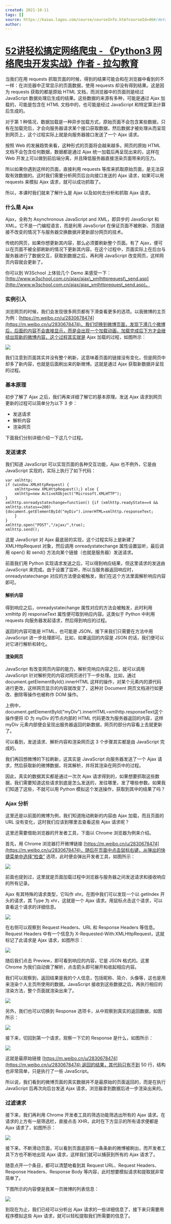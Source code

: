 ```yaml
---
created: 2021-10-11
tags: []
source: https://kaiwu.lagou.com/course/courseInfo.htm?courseId=46#/detail/pc?id=1661
author: 
---
```


# [52讲轻松搞定网络爬虫 - 《Python3 网络爬虫开发实战》作者 - 拉勾教育](https://kaiwu.lagou.com/course/courseInfo.htm?courseId=46#/detail/pc?id=1661)


当我们在用 requests 抓取页面的时候，得到的结果可能会和在浏览器中看到的不一样：在浏览器中正常显示的页面数据，使用 requests 却没有得到结果。这是因为 requests 获取的都是原始 HTML 文档，而浏览器中的页面则是经过 JavaScript 数据处理后生成的结果。这些数据的来源有多种，可能是通过 Ajax 加载的，可能是包含在 HTML 文档中的，也可能是经过 JavaScript 和特定算法计算后生成的。

对于第 1 种情况，数据加载是一种异步加载方式，原始页面不会包含某些数据，只有在加载完后，才会向服务器请求某个接口获取数据，然后数据才被处理从而呈现到网页上，这个过程实际上就是向服务器接口发送了一个 Ajax 请求。

按照 Web 的发展趋势来看，这种形式的页面将会越来越多。网页的原始 HTML 文档不会包含任何数据，数据都是通过 Ajax 统一加载后再呈现出来的，这样在 Web 开发上可以做到前后端分离，并且降低服务器直接渲染页面带来的压力。

所以如果你遇到这样的页面，直接利用 requests 等库来抓取原始页面，是无法获取有效数据的。这时我们需要分析网页后台向接口发送的 Ajax 请求，如果可以用 requests 来模拟 Ajax 请求，就可以成功抓取了。

所以，本课时我们就来了解什么是 Ajax 以及如何去分析和抓取 Ajax 请求。

### 什么是 Ajax

Ajax，全称为 Asynchronous JavaScript and XML，即异步的 JavaScript 和 XML。它不是一门编程语言，而是利用 JavaScript 在保证页面不被刷新、页面链接不改变的情况下与服务器交换数据并更新部分网页的技术。

传统的网页，如果你想更新其内容，那么必须要刷新整个页面。有了 Ajax，便可以在页面不被全部刷新的情况下更新其内容。在这个过程中，页面实际上在后台与服务器进行了数据交互，获取到数据之后，再利用 JavaScript 改变网页，这样网页内容就会更新了。

你可以到 W3School 上体验几个 Demo 来感受一下：[http://www.w3school.com.cn/ajax/ajax\_xmlhttprequest\_send.asp](http://www.w3school.com.cn/ajax/ajax_xmlhttprequest_send.asp)。

### 实例引入

浏览网页的时候，我们会发现很多网页都有下滑查看更多的选项。以我微博的主页为例：[https://m.weibo.cn/u/2830678474](https://m.weibo.cn/u/2830678474)。我们切换到微博页面，发现下滑几个微博后，后面的内容不会直接显示，而是会出现一个加载动画，加载完成后下方才会继续出现新的微博内容，这个过程其实就是 Ajax 加载的过程，如图所示：

![](https://s0.lgstatic.com/i/image3/M01/79/DC/CgpOIF54UF2AMNEcAACYMMK9jgk319.png)

我们注意到页面其实并没有整个刷新，这意味着页面的链接没有变化，但是网页中却多了新内容，也就是后面刷出来的新微博。这就是通过 Ajax 获取新数据并呈现的过程。

### 基本原理

初步了解了 Ajax 之后，我们再来详细了解它的基本原理。发送 Ajax 请求到网页更新的过程可以简单分为以下 3 步：

-   发送请求
-   解析内容
-   渲染网页

下面我们分别详细介绍一下这几个过程。

### 发送请求

我们知道 JavaScript 可以实现页面的各种交互功能，Ajax 也不例外，它是由 JavaScript 实现的，实际上执行了如下代码：

```
var xmlhttp;
if (window.XMLHttpRequest) {
    xmlhttp=new XMLHttpRequest();} else {
    xmlhttp=new ActiveXObject("Microsoft.XMLHTTP");
}
xmlhttp.onreadystatechange=function() {if (xmlhttp.readyState==4 && xmlhttp.status==200) {document.getElementById("myDiv").innerHTML=xmlhttp.responseText;
    }
}
xmlhttp.open("POST","/ajax/",true);
xmlhttp.send();
```

这是 JavaScript 对 Ajax 最底层的实现，这个过程实际上是新建了 XMLHttpRequest 对象，然后调用 onreadystatechange 属性设置监听，最后调用 open() 和 send() 方法向某个链接（也就是服务器）发送请求。

前面我们用 Python 实现请求发送之后，可以得到响应结果，但这里请求的发送由 JavaScript 来完成。由于设置了监听，所以当服务器返回响应时，onreadystatechange 对应的方法便会被触发，我们在这个方法里面解析响应内容即可。

#### 解析内容

得到响应之后，onreadystatechange 属性对应的方法会被触发，此时利用 xmlhttp 的 responseText 属性便可取到响应内容。这类似于 Python 中利用 requests 向服务器发起请求，然后得到响应的过程。

返回的内容可能是 HTML，也可能是 JSON，接下来我们只需要在方法中用 JavaScript 进一步处理即可。比如，如果返回的内容是 JSON 的话，我们便可以对它进行解析和转化。

#### 渲染网页

JavaScript 有改变网页内容的能力，解析完响应内容之后，就可以调用 JavaScript 针对解析完的内容对网页进行下一步处理。比如，通过 document.getElementById().innerHTML 这样的操作，对某个元素内的源代码进行更改，这样网页显示的内容就改变了，这种对 Document 网页文档进行如更改、删除等操作也被称作 DOM 操作。

上例中，document.getElementById("myDiv").innerHTML=xmlhttp.responseText这个操作便将 ID 为 myDiv 的节点内部的 HTML 代码更改为服务器返回的内容，这样 myDiv 元素内部便会呈现出服务器返回的新数据，网页的部分内容看上去就更新了。

可以看到，发送请求、解析内容和渲染网页这 3 个步骤其实都是由 JavaScript 完成的。

我们再回想微博的下拉刷新，这其实是 JavaScript 向服务器发送了一个 Ajax 请求，然后获取新的微博数据，将其解析，并将其渲染在网页中的过程。

因此，真实的数据其实都是通过一次次 Ajax 请求得到的，如果想要抓取这些数据，我们需要知道这些请求到底是怎么发送的，发往哪里，发了哪些参数。如果我们知道了这些，不就可以用 Python 模拟这个发送操作，获取到其中的结果了吗？

### Ajax 分析

这里还是以前面的微博为例，我们知道拖动刷新的内容由 Ajax 加载，而且页面的 URL 没有变化，这时我们应该到哪里去查看这些 Ajax 请求呢？

这里还需要借助浏览器的开发者工具，下面以 Chrome 浏览器为例来介绍。

首先，用 Chrome 浏览器打开微博链接 [https://m.weibo.cn/u/2830678474](https://m.weibo.cn/u/2830678474)，随后在页面中点击鼠标右键，从弹出的快捷菜单中选择“检查” 选项，此时便会弹出开发者工具，如图所示：

![](https://s0.lgstatic.com/i/image3/M01/79/DC/Cgq2xl54UF6ASQetAAP8yHnhg-A801.png)

前面也提到过，这里就是页面加载过程中浏览器与服务器之间发送请求和接收响应的所有记录。

Ajax 有其特殊的请求类型，它叫作 xhr。在图中我们可以发现一个以 getIndex 开头的请求，其 Type 为 xhr，这就是一个 Ajax 请求。用鼠标点击这个请求，可以查看这个请求的详细信息。

![](https://s0.lgstatic.com/i/image3/M01/79/DC/CgpOIF54UF6AN8guAAbrzO2HTj8622.png)

在右侧可以观察到 Request Headers、URL 和 Response Headers 等信息。Request Headers 中有一个信息为 X-Requested-With:XMLHttpRequest，这就标记了此请求是 Ajax 请求，如图所示：

![](https://s0.lgstatic.com/i/image3/M01/00/C6/Ciqah154UF6AG4amAAKPalYmb5k222.png)

随后我们点击 Preview，即可看到响应的内容，它是 JSON 格式的。这里 Chrome 为我们自动做了解析，点击箭头即可展开和收起相应内容。

我们可以观察到，返回结果是我的个人信息，包括昵称、简介、头像等，这也是用来渲染个人主页所使用的数据。JavaScript 接收到这些数据之后，再执行相应的渲染方法，整个页面就渲染出来了。

![](https://s0.lgstatic.com/i/image3/M01/79/DC/Cgq2xl54UF6AEs-HAAMmqovudJc203.png)

另外，我们也可以切换到 Response 选项卡，从中观察到真实的返回数据，如图所示：

![](https://s0.lgstatic.com/i/image3/M01/79/DC/CgpOIF54UF6AbF8YAABZ6_r-H8Q421.png)

接下来，切回到第一个请求，观察一下它的 Response 是什么，如图所示：

![](https://s0.lgstatic.com/i/image3/M01/00/C6/Ciqah154UF-ALTcXAAgUk5WaJmM244.png)

这就是最原始链接 [https://m.weibo.cn/u/2830678474](https://m.weibo.cn/u/2830678474) 返回的结果，其代码只有不到 50 行，结构也非常简单，只是执行了一些 JavaScript。

所以说，我们看到的微博页面的真实数据并不是最原始的页面返回的，而是在执行 JavaScript 后再次向后台发送 Ajax 请求，浏览器拿到数据后进一步渲染出来的。

### 过滤请求

接下来，我们再利用 Chrome 开发者工具的筛选功能筛选出所有的 Ajax 请求。在请求的上方有一层筛选栏，直接点击 XHR，此时在下方显示的所有请求便都是 Ajax 请求了，如图所示：

![](https://s0.lgstatic.com/i/image3/M01/79/DC/Cgq2xl54UF-AMKo-AAXlNO948BY860.png)

接下来，不断滑动页面，可以看到页面底部有一条条新的微博被刷出，而开发者工具下方也不断地出现 Ajax 请求，这样我们就可以捕获到所有的 Ajax 请求了。

随意点开一个条目，都可以清楚地看到其 Request URL、Request Headers、Response Headers、Response Body 等内容，此时想要模拟请求和提取就非常简单了。

下图所示的内容便是我某一页微博的列表信息：

![](https://s0.lgstatic.com/i/image3/M01/79/DC/CgpOIF54UF-AcIlMAAoXZXGIcTE140.png)

到现在为止，我们已经可以分析出 Ajax 请求的一些详细信息了，接下来只需要用程序模拟这些 Ajax 请求，就可以轻松提取我们所需要的信息了。
